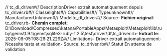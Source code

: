 // tc_dl_driver#// DescriptionDriver extrait automatiquement depuis tc_driver.rb#// Classelights#// Capabilities#// Typeunknown#// ManufacturerUnknown#// Modeltc_dl_driver#// Source- **Fichier original**: tc_driver.rb- **Chemin complet**: D:\Download\Compressed\katana\PortableApps\Metasploit\Metasploit\lib\ruby\gems\1.9.1\gems\sqlite3-ruby-1.2.5\test\driver\dl\tc_driver.rb- **Extrait le**: 2025-08-05T08:26:21.229Z#// Limitations- Driver extrait automatiquement- Ncessite tests et validation- Source: tc_driver.rb#// Statut En attente de validation
